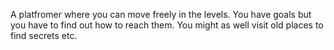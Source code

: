 A platfromer where you can move freely in the levels. You have goals but you have to find out how to reach them. You might as well visit old places to find secrets etc.